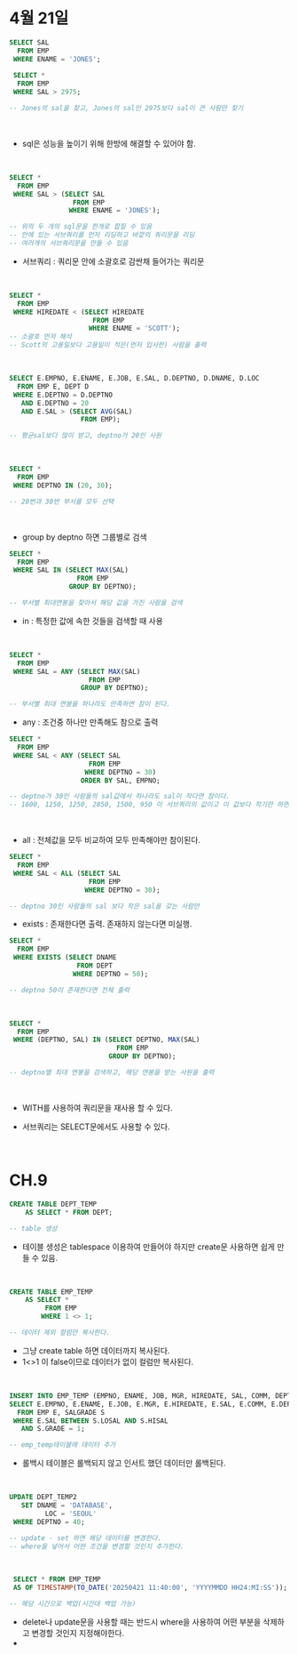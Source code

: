 # 4월 21일

```sql
SELECT SAL
  FROM EMP
 WHERE ENAME = 'JONES';
 
 SELECT *
  FROM EMP
 WHERE SAL > 2975;

-- Jones의 sal을 찾고, Jones의 sal인 2975보다 sal이 큰 사람만 찾기
```

<br>

- sql은 성능을 높이기 위해 한방에 해결할 수 있어야 함.

<br>

```sql
SELECT *
  FROM EMP
 WHERE SAL > (SELECT SAL
                FROM EMP
               WHERE ENAME = 'JONES');

-- 위의 두 개의 sql문을 한개로 합칠 수 있음
-- 안에 있는 서브쿼리를 먼저 리딩하고 바깥의 쿼리문을 리딩
-- 여러개의 서브쿼리문을 만들 수 있음
```

- 서브쿼리 : 쿼리문 안에 소괄호로 감싼채 들어가는 쿼리문

<br>

```sql
SELECT *
  FROM EMP
 WHERE HIREDATE < (SELECT HIREDATE
                     FROM EMP
                    WHERE ENAME = 'SCOTT');
-- 소괄호 먼저 해석
-- Scott의 고용일보다 고용일이 적은(먼저 입사한) 사람을 출력
```

<br>

```sql
SELECT E.EMPNO, E.ENAME, E.JOB, E.SAL, D.DEPTNO, D.DNAME, D.LOC
  FROM EMP E, DEPT D
 WHERE E.DEPTNO = D.DEPTNO
   AND E.DEPTNO = 20
   AND E.SAL > (SELECT AVG(SAL)
                  FROM EMP);

-- 평균sal보다 많이 받고, deptno가 20인 사원
```

<br>

```sql
SELECT *
  FROM EMP
 WHERE DEPTNO IN (20, 30);

-- 20번과 30번 부서를 모두 선택
```

<br>

- group by deptno 하면 그룹별로 검색

```sql
SELECT *
  FROM EMP
 WHERE SAL IN (SELECT MAX(SAL)
                 FROM EMP
               GROUP BY DEPTNO);

-- 부서별 최대연봉을 찾아서 해당 값을 가진 사람을 검색
```

- in : 특정한 값에 속한 것들을 검색할 때 사용

<br>

```sql
SELECT *
  FROM EMP
 WHERE SAL = ANY (SELECT MAX(SAL)
                    FROM EMP
                  GROUP BY DEPTNO);

-- 부서별 최대 연봉을 하나라도 만족하면 참이 된다.
```

- any : 조건중 하나만 만족해도 참으로 출력

```sql
SELECT *
  FROM EMP
 WHERE SAL < ANY (SELECT SAL
                    FROM EMP
                   WHERE DEPTNO = 30)
                  ORDER BY SAL, EMPNO;

-- deptno가 30인 사람들의 sal값에서 하나라도 sal이 작다면 참이다.
-- 1600, 1250, 1250, 2850, 1500, 950 이 서브쿼리의 값이고 이 값보다 작기만 하면 됨
```

<br>

- all : 전체값을 모두 비교하여 모두 만족해야만 참이된다.

```sql
SELECT *
  FROM EMP
 WHERE SAL < ALL (SELECT SAL
                    FROM EMP
                   WHERE DEPTNO = 30);

-- deptno 30인 사람들의 sal 보다 작은 sal을 갖는 사람만
```

- exists : 존재한다면 출력. 존재하지 않는다면 미실행.

```sql
SELECT *
  FROM EMP
 WHERE EXISTS (SELECT DNAME
                 FROM DEPT
                WHERE DEPTNO = 50);

-- deptno 50이 존재한다면 전체 출력
```

<br>

```sql
SELECT *
  FROM EMP
 WHERE (DEPTNO, SAL) IN (SELECT DEPTNO, MAX(SAL)
                           FROM EMP
                         GROUP BY DEPTNO);

-- deptno별 최대 연봉을 검색하고, 해당 연봉을 받는 사원을 출력
```

<br>

- WITH를 사용하여 쿼리문을 재사용 할 수 있다.

- 서브쿼리는 SELECT문에서도 사용할 수 있다.

<BR>

# CH.9

```sql
CREATE TABLE DEPT_TEMP
    AS SELECT * FROM DEPT;

-- table 생성
```

- 테이블 생성은 tablespace 이용하여 만들어야 하지만 create문 사용하면 쉽게 만들 수 있음.

<br>

```sql
CREATE TABLE EMP_TEMP
    AS SELECT *
         FROM EMP
        WHERE 1 <> 1;

-- 데이터 제외 컬럼만 복사한다.
```

- 그냥 create table 하면 데이터까지 복사된다.
- 1<>1 이 false이므로 데이터가 없이 컬럼만 복사된다.

<br>

```sql
INSERT INTO EMP_TEMP (EMPNO, ENAME, JOB, MGR, HIREDATE, SAL, COMM, DEPTNO)
SELECT E.EMPNO, E.ENAME, E.JOB, E.MGR, E.HIREDATE, E.SAL, E.COMM, E.DEPTNO
  FROM EMP E, SALGRADE S
 WHERE E.SAL BETWEEN S.LOSAL AND S.HISAL
   AND S.GRADE = 1;

-- emp_temp테이블에 데이터 추가
```

- 롤백시 테이블은 롤백되지 않고 인서트 했던 데이터만 롤백된다.

<br>

```sql
UPDATE DEPT_TEMP2
   SET DNAME = 'DATABASE',
         LOC = 'SEOUL'
 WHERE DEPTNO = 40;

-- update - set 하면 해당 데이터를 변경한다.
-- where을 넣어서 어떤 조건을 변경할 것인지 추가한다.
```

<br>

```sql
 SELECT * FROM EMP_TEMP
 AS OF TIMESTAMP(TO_DATE('20250421 11:40:00', 'YYYYMMDD HH24:MI:SS'));

-- 해당 시간으로 백업(시간대 백업 가능)
```

- delete나 update문을 사용할 때는 반드시 where을 사용하여 어떤 부분을 삭제하고 변경할 것인지 지정해야한다.
- 
